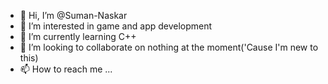 - 👋 Hi, I’m @Suman-Naskar
- 👀 I’m interested in game and app development
- 🌱 I’m currently learning C++
- 💞️ I’m looking to collaborate on nothing at the moment('Cause I'm new to this)
- 📫 How to reach me ...

<!---
Suman-Naskar/Suman-Naskar is a ✨ special ✨ repository because its `README.md` (this file) appears on your GitHub profile.
You can click the Preview link to take a look at your changes.
--->
